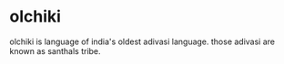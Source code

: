 # olchiki
olchiki is language of india's oldest adivasi language. those adivasi are known as santhals tribe. 
